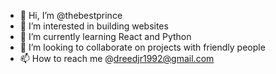 - 👋 Hi, I’m @thebestprince
- 👀 I’m interested in building websites
- 🌱 I’m currently learning React and Python
- 💞️ I’m looking to collaborate on projects with friendly people
- 📫 How to reach me @dreedjr1992@gmail.com

<!---
thebestprince/thebestprince is a ✨ special ✨ repository because its `README.md` (this file) appears on your GitHub profile.
You can click the Preview link to take a look at your changes.
--->
